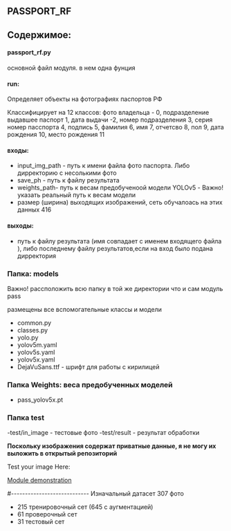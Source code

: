 ## PASSPORT_RF

## Содержимое:
#### passport_rf.py 

основной файл модуля. в нем одна фунция


  #### run: 
  
  Определяет объекты на фотографиях паспортов РФ
  
  
  Классифицирует на 12 классов: фото владельца - 0, подразделение выдавшее паспорт 1, дата выдачи -2, номер подразделения 3,
  серия номер пасспорта 4, подпись 5, фамилия 6, имя 7, отчетсво 8, пол 9, дата рождения 10, место рождения 11
  #### входы:
- input_img_path - путь к имени файла фото паспорта. Либо дирректорию с несолькими фото
- save_ph - путь к файлу результата 
- weights_path- путь к весам предобученоой модели YOLOv5 - Важно! указать реальный путь к весам модели
- размер (ширина) выходящих изображений, сеть обучалоась на этих данных 416
#### выходы:
- путь к файлу результата (имя совпадает с именем входящего файла ), либо последнему файлу результатов,если на вход было подана дирректория

### Папка: models 
Важно! рассположить всю папку в той же директории что и сам модуль pass


размещены все вспомогательные классы и модели
- common.py
- classes.py
- yolo.py
- yolov5m.yaml
- yolov5s.yaml
- yolov5x.yaml
- DejaVuSans.ttf - шрифт для работы с кирилицей
### Папка Weights: веса предобученных моделей
- pass_yolov5x.pt 
### Папка test
-test/in_image - тестовые фото
-test/result - результат обработки
	
**Поскольку изображения содержат приватные данные, я не могу их выложить в открытый репозиторий**

Test your image Here:


[Module demonstration](https://demo.neural-university.ru/pass-od.html) 

#----------------------------
Изначальный датасет 307 фото
- 215 тренировочный сет (645 с аугментацией)
- 61 проверочный сет
- 31 тестовый сет


	
